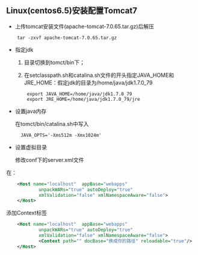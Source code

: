 ## Linux(centos6.5)安装配置Tomcat7

- 上传tomcat安装文件(apache-tomcat-7.0.65.tar.gz)后解压

```
	tar -zxvf apache-tomcat-7.0.65.tar.gz
```

- 指定jdk
	
	1. 目录切换到tomct/bin下；
	
	2. 在setclasspath.sh和catalina.sh文件的开头指定JAVA_HOME和JRE_HOME：假定jdk的目录为/home/java/jdk1.7.0_79   
			
			export JAVA_HOME=/home/java/jdk1.7.0_79    
			export JRE_HOME=/home/java/jdk1.7.0_79/jre

- 设置java内存

	在tomct/bin/catalina.sh中写入 
	
		JAVA_OPTS='-Xms512m -Xmx1024m'
		
- 设置虚拟目录

	修改conf下的server.xml文件
	
在：
```xml
	<Host name="localhost"  appBase="webapps"
            unpackWARs="true" autoDeploy="true"
            xmlValidation="false" xmlNamespaceAware="false">
	</Host>
```
添加Context标签

```xml
	<Host name="localhost"  appBase="webapps"
            unpackWARs="true" autoDeploy="true"
            xmlValidation="false" xmlNamespaceAware="false">
			<Context path="" docBase="换成你的路径" reloadable="true"/>
	</Host>
```


